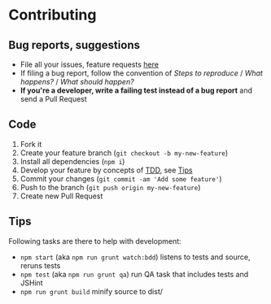 # Contributing

## Bug reports, suggestions

- File all your issues, feature requests [here](https://github.com/interactive-pioneers/iptools-jquery-image-parallax/issues)
- If filing a bug report, follow the convention of _Steps to reproduce_ / _What happens?_ / _What should happen?_
- __If you're a developer, write a failing test instead of a bug report__ and send a Pull Request

## Code

1. Fork it
2. Create your feature branch (`git checkout -b my-new-feature`)
2. Install all dependencies (`npm i`)
3. Develop your feature by concepts of [TDD](http://en.wikipedia.org/wiki/Test-driven_development), see [Tips](#tips)
3. Commit your changes (`git commit -am 'Add some feature'`)
4. Push to the branch (`git push origin my-new-feature`)
5. Create new Pull Request

## Tips

Following tasks are there to help with development:

- `npm start` (aka `npm run grunt watch:bdd`) listens to tests and source, reruns tests
- `npm test` (aka `npm run grunt qa`) run QA task that includes tests and JSHint
- `npm run grunt build` minify source to dist/
